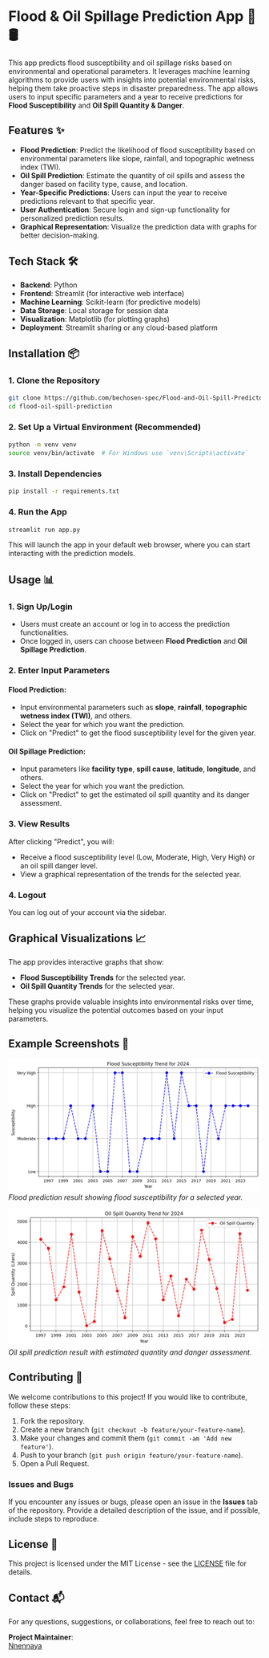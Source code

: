 # Flood & Oil Spillage Prediction App 🌊🛢️

This app predicts flood susceptibility and oil spillage risks based on environmental and operational parameters. It leverages machine learning algorithms to provide users with insights into potential environmental risks, helping them take proactive steps in disaster preparedness. The app allows users to input specific parameters and a year to receive predictions for **Flood Susceptibility** and **Oil Spill Quantity & Danger**.

## Features ✨
- **Flood Prediction**: Predict the likelihood of flood susceptibility based on environmental parameters like slope, rainfall, and topographic wetness index (TWI).
- **Oil Spill Prediction**: Estimate the quantity of oil spills and assess the danger based on facility type, cause, and location.
- **Year-Specific Predictions**: Users can input the year to receive predictions relevant to that specific year.
- **User Authentication**: Secure login and sign-up functionality for personalized prediction results.
- **Graphical Representation**: Visualize the prediction data with graphs for better decision-making.

## Tech Stack 🛠️
- **Backend**: Python
- **Frontend**: Streamlit (for interactive web interface)
- **Machine Learning**: Scikit-learn (for predictive models)
- **Data Storage**: Local storage for session data
- **Visualization**: Matplotlib (for plotting graphs)
- **Deployment**: Streamlit sharing or any cloud-based platform

## Installation 📦

### 1. Clone the Repository

```bash
git clone https://github.com/bechosen-spec/Flood-and-Oil-Spill-Predictor.git
cd flood-oil-spill-prediction
```

### 2. Set Up a Virtual Environment (Recommended)

```bash
python -m venv venv
source venv/bin/activate  # For Windows use `venv\Scripts\activate`
```

### 3. Install Dependencies

```bash
pip install -r requirements.txt
```

### 4. Run the App

```bash
streamlit run app.py
```

This will launch the app in your default web browser, where you can start interacting with the prediction models.

## Usage 📊

### 1. **Sign Up/Login**

- Users must create an account or log in to access the prediction functionalities.
- Once logged in, users can choose between **Flood Prediction** and **Oil Spillage Prediction**.

### 2. **Enter Input Parameters**

#### **Flood Prediction**:
- Input environmental parameters such as **slope**, **rainfall**, **topographic wetness index (TWI)**, and others.
- Select the year for which you want the prediction.
- Click on "Predict" to get the flood susceptibility level for the given year.

#### **Oil Spillage Prediction**:
- Input parameters like **facility type**, **spill cause**, **latitude**, **longitude**, and others.
- Select the year for which you want the prediction.
- Click on "Predict" to get the estimated oil spill quantity and its danger assessment.

### 3. **View Results**

After clicking "Predict", you will:
- Receive a flood susceptibility level (Low, Moderate, High, Very High) or an oil spill danger level.
- View a graphical representation of the trends for the selected year.

### 4. **Logout**

You can log out of your account via the sidebar.

## Graphical Visualizations 📈

The app provides interactive graphs that show:
- **Flood Susceptibility Trends** for the selected year.
- **Oil Spill Quantity Trends** for the selected year.

These graphs provide valuable insights into environmental risks over time, helping you visualize the potential outcomes based on your input parameters.

## Example Screenshots 📸

![Flood Prediction](images/flood_prediction.png)
*Flood prediction result showing flood susceptibility for a selected year.*

![Oil Spill Prediction](images/oil_spill_prediction.png)
*Oil spill prediction result with estimated quantity and danger assessment.*

## Contributing 🤝

We welcome contributions to this project! If you would like to contribute, follow these steps:

1. Fork the repository.
2. Create a new branch (`git checkout -b feature/your-feature-name`).
3. Make your changes and commit them (`git commit -am 'Add new feature'`).
4. Push to your branch (`git push origin feature/your-feature-name`).
5. Open a Pull Request.

### Issues and Bugs
If you encounter any issues or bugs, please open an issue in the **Issues** tab of the repository. Provide a detailed description of the issue, and if possible, include steps to reproduce.

## License 📄

This project is licensed under the MIT License - see the [LICENSE](LICENSE) file for details.

## Contact 📬

For any questions, suggestions, or collaborations, feel free to reach out to:

**Project Maintainer**:  
[Nnennaya](mailto:youremail@example.com)

